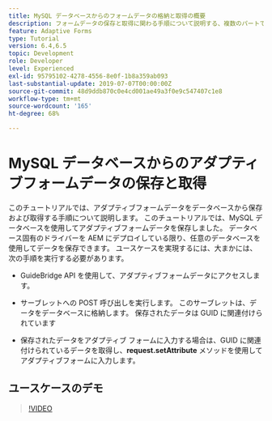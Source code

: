 ```yaml
---
title: MySQL データベースからのフォームデータの格納と取得の概要
description: フォームデータの保存と取得に関わる手順について説明する、複数のパートで構成されているチュートリアル
feature: Adaptive Forms
type: Tutorial
version: 6.4,6.5
topic: Development
role: Developer
level: Experienced
exl-id: 95795102-4278-4556-8e0f-1b8a359ab093
last-substantial-update: 2019-07-07T00:00:00Z
source-git-commit: 48d9ddb870c0e4cd001ae49a3f0e9c547407c1e8
workflow-type: tm+mt
source-wordcount: '165'
ht-degree: 68%

---
```


# MySQL データベースからのアダプティブフォームデータの保存と取得

このチュートリアルでは、アダプティブフォームデータをデータベースから保存および取得する手順について説明します。 このチュートリアルでは、MySQL データベースを使用してアダプティブフォームデータを保存しました。 データベース固有のドライバーを AEM にデプロイしている限り、任意のデータベースを使用してデータを保存できます。 ユースケースを実現するには、大まかには、次の手順を実行する必要があります。

* GuideBridge API を使用して、アダプティブフォームデータにアクセスします。

* サーブレットへの POST 呼び出しを実行します。 このサーブレットは、データをデータベースに格納します。 保存されたデータは GUID に関連付けられています

* 保存されたデータをアダプティブ フォームに入力する場合は、GUID に関連付けられているデータを取得し、**request.setAttribute** メソッドを使用してアダプティブフォームに入力します。

## ユースケースのデモ

>[!VIDEO](https://video.tv.adobe.com/v/27829?quality=12&learn=on)


